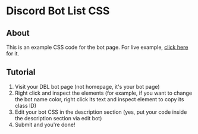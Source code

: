# Discord Bot List CSS

## About

This is an example CSS code for the bot page. For live example, [click here](https://top.gg/bot/619613322903420929) for it.

## Tutorial

1. Visit your DBL bot page (not homepage, it's your bot page)
2. Right click and inspect the elements (for example, if you want to change the bot name color, right click its text and inspect element to copy its class ID)
3. Edit your bot CSS in the description section (yes, put your code inside the description section via edit bot)
4. Submit and you're done!
